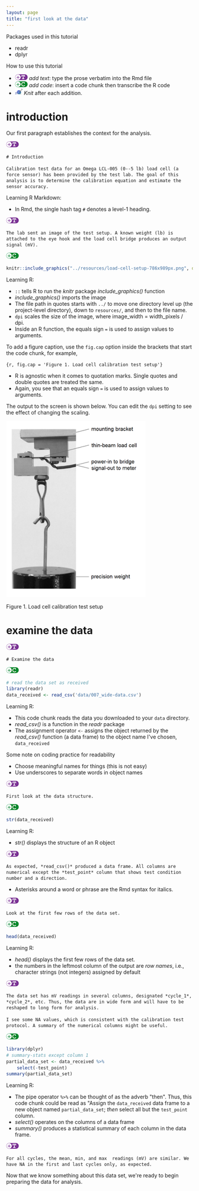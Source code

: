 ```yaml
---
layout: page
title: "first look at the data"
---
```






Packages used in this tutorial 

- readr 
- dplyr 

How to use this tutorial 

- ![](../resources/images/text-icon.png)<!-- --> *add text*: type the prose verbatim into the Rmd file 
- ![](../resources/images/code-icon.png)<!-- --> *add code*: insert a code chunk then transcribe the R code 
- ![](../resources/images/knit-icon.png)<!-- --> *Knit* after each addition. 


# introduction  

Our first paragraph establishes the context for the analysis.

![](../resources/images/text-icon.png)<!-- --> 

```
# Introduction

Calibration test data for an Omega LCL-005 (0--5 lb) load cell (a force sensor) has been provided by the test lab. The goal of this analysis is to determine the calibration equation and estimate the sensor accuracy. 
```
Learning R Markdown:

- In Rmd, the single hash tag `#` denotes a level-1 heading. 

![](../resources/images/text-icon.png)<!-- -->

```
The lab sent an image of the test setup. A known weight (lb) is attached to the eye hook and the load cell bridge produces an output signal (mV).
```

![](../resources/images/code-icon.png)<!-- -->


```r
knitr::include_graphics("../resources/load-cell-setup-786x989px.png", dpi = 200)
```

Learning R:

- `::` tells R to run the *knitr* package  *include_graphics()* function  
- *include_graphics()* imports the image 
- The file path in quotes starts with `../` to move one directory level up (the project-level directory), down to `resources/`, and then to the file name.
- `dpi` scales the size of the image, where image\_width = width\_pixels / dpi. 
- Inside an R function, the equals sign `=`  is used to assign values to arguments. 

To add a figure caption, use the `fig.cap` option inside the brackets that start the code chunk, for example, 

<pre><code>{r, fig.cap = 'Figure 1. Load cell calibration test setup'}
</code></pre>

- R is agnostic when it comes to quotation marks. Single quotes and double quotes are treated the same. 
- Again, you see that an equals sign `=`  is used to assign values to arguments. 

The output to the screen is shown below. You can edit the `dpi` setting to see the effect of changing the scaling. 




<div class="figure">
<img src="../resources/load-cell-setup-786x989px.png" alt="Figure 1. Load cell calibration test setup" width="377" />
<p class="caption">Figure 1. Load cell calibration test setup</p>
</div>


# examine the data 

![](../resources/images/text-icon.png)<!-- --> 

```
# Examine the data 
```

 ![](../resources/images/code-icon.png)<!-- --> 
 

```r
# read the data set as received
library(readr)
data_received <- read_csv('data/007_wide-data.csv')
```

Learning R:

- This code chunk reads the data you downloaded to your `data` directory. 
- *read_csv()* is a function in the *readr* package
- The assignment operator `<-` assigns the object returned by the *read_csv()* function (a data frame) to the object name I've chosen, `data_received`

Some note on coding practice for readability

- Choose meaningful names for things (this is not easy)
- Use underscores to separate words in object names



![](../resources/images/text-icon.png)<!-- -->  

```
First look at the data structure.
```

![](../resources/images/code-icon.png)<!-- --> 


```r
str(data_received)
```

Learning R: 

- *str()* displays the structure of an R object 

![](../resources/images/text-icon.png)<!-- --> 

```
As expected, *read_csv()* produced a data frame. All columns are numerical except the *test_point* column that shows test condition number and a direction.
```
- Asterisks around a word or phrase are the Rmd syntax for italics.

![](../resources/images/text-icon.png)<!-- -->  

```
Look at the first few rows of the data set. 
```

![](../resources/images/code-icon.png)<!-- --> 


```r
head(data_received)
```

Learning R:
 
- *head()* displays the first few rows of the data set. 
- the numbers in the leftmost column of the output are *row names*, i.e.,  character strings (not integers) assigned by default


![](../resources/images/text-icon.png)<!-- --> 

```
The data set has mV readings in several columns, designated *cycle_1*, *cycle_2*, etc. Thus, the data are in wide form and will have to be reshaped to long form for analysis. 

I see some NA values, which is consistent with the calibration test protocol. A summary of the numerical columns might be useful.
```

![](../resources/images/code-icon.png)<!-- -->  


```r
library(dplyr)
# summary-stats except column 1
partial_data_set <- data_received %>%
	select(-test_point)
summary(partial_data_set)
```

Learning R:

- The pipe operator `%>%` can be thought of as the adverb "then". Thus, this code chunk could be read as "Assign the `data_received` data frame to a new object named `partial_data_set`; *then* select all but the `test_point` column.  
- *select()* operates on the columns of a data frame 
- *summary()* produces a statistical summary of each column in the data frame. 
 
![](../resources/images/text-icon.png)<!-- -->
 
```
For all cycles, the mean, min, and max  readings (mV) are similar. We have NA in the first and last cycles only, as expected.  
```

Now that we know something about this data set, we're ready to begin preparing the data for analysis. 





<br><br><br>
